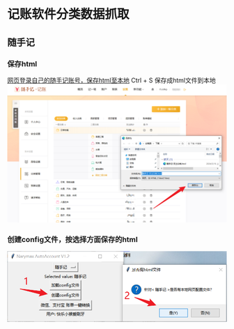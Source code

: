 # 记账软件分类数据抓取

## 随手记

### 保存html
[网页登录自己的随手记账号，保存html至本地](https://www.sui.com/category/budgetCategory.do)
Ctrl + S 保存成html文件到本地
</br>
[![pic](../res/img/sui_img/get2cat.png)](https://www.sui.com/category/budgetCategory.do)

### 创建config文件，按选择方面保存的html
![](../res/img/V1.2loadhtml.png)